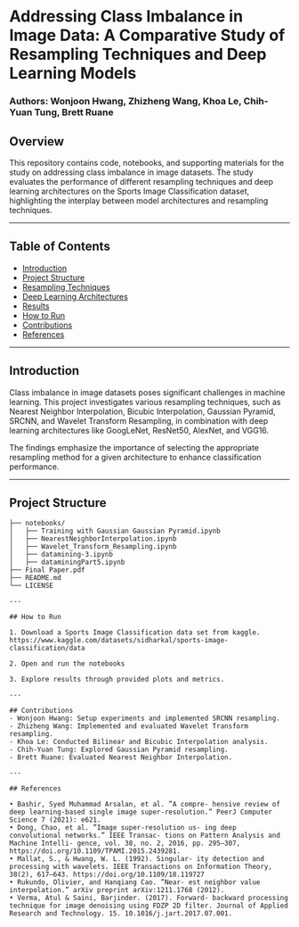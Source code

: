 # Addressing Class Imbalance in Image Data: A Comparative Study of Resampling Techniques and Deep Learning Models

### Authors: Wonjoon Hwang, Zhizheng Wang, Khoa Le, Chih-Yuan Tung, Brett Ruane

## Overview

This repository contains code, notebooks, and supporting materials for the study on addressing class imbalance in image datasets. The study evaluates the performance of different resampling techniques and deep learning architectures on the Sports Image Classification dataset, highlighting the interplay between model architectures and resampling techniques.

---

## Table of Contents

- [Introduction](#introduction)
- [Project Structure](#project-structure)
- [Resampling Techniques](#resampling-techniques)
- [Deep Learning Architectures](#deep-learning-architectures)
- [Results](#results)
- [How to Run](#how-to-run)
- [Contributions](#contributions)
- [References](#references)

---

## Introduction

Class imbalance in image datasets poses significant challenges in machine learning. This project investigates various resampling techniques, such as Nearest Neighbor Interpolation, Bicubic Interpolation, Gaussian Pyramid, SRCNN, and Wavelet Transform Resampling, in combination with deep learning architectures like GoogLeNet, ResNet50, AlexNet, and VGG16.

The findings emphasize the importance of selecting the appropriate resampling method for a given architecture to enhance classification performance.

---

## Project Structure

```plaintext
├── notebooks/
│   ├── Training with Gaussian Gaussian Pyramid.ipynb
│   ├── NearestNeighborInterpolation.ipynb
│   ├── Wavelet_Transform_Resampling.ipynb
│   ├── datamining-3.ipynb
│   ├── dataminingPart5.ipynb
├── Final Paper.pdf
├── README.md
└── LICENSE

---

## How to Run

1. Download a Sports Image Classification data set from kaggle. https://www.kaggle.com/datasets/sidharkal/sports-image-classification/data

2. Open and run the notebooks

3. Explore results through provided plots and metrics.

---

## Contributions
- Wonjoon Hwang: Setup experiments and implemented SRCNN resampling.
- Zhizheng Wang: Implemented and evaluated Wavelet Transform resampling.
- Khoa Le: Conducted Bilinear and Bicubic Interpolation analysis.
- Chih-Yuan Tung: Explored Gaussian Pyramid resampling.
- Brett Ruane: Evaluated Nearest Neighbor Interpolation.

---

## References

• Bashir, Syed Muhammad Arsalan, et al. ”A compre- hensive review of deep learning-based single image super-resolution.” PeerJ Computer Science 7 (2021): e621.
• Dong, Chao, et al. ”Image super-resolution us- ing deep convolutional networks.” IEEE Transac- tions on Pattern Analysis and Machine Intelli- gence, vol. 38, no. 2, 2016, pp. 295–307, https://doi.org/10.1109/TPAMI.2015.2439281.
• Mallat, S., & Hwang, W. L. (1992). Singular- ity detection and processing with wavelets. IEEE Transactions on Information Theory, 38(2), 617–643. https://doi.org/10.1109/18.119727
• Rukundo, Olivier, and Hanqiang Cao. ”Near- est neighbor value interpolation.” arXiv preprint arXiv:1211.1768 (2012).
• Verma, Atul & Saini, Barjinder. (2017). Forward- backward processing technique for image denoising using FDZP 2D filter. Journal of Applied Research and Technology. 15. 10.1016/j.jart.2017.07.001.

